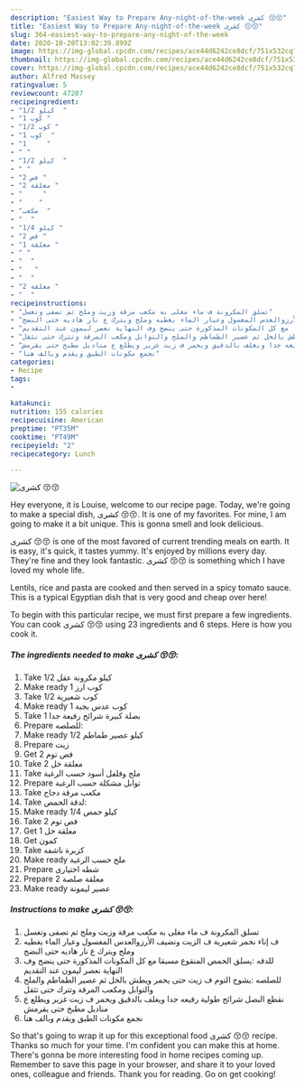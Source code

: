 ```yaml
---
description: "Easiest Way to Prepare Any-night-of-the-week كشرى 😚😚"
title: "Easiest Way to Prepare Any-night-of-the-week كشرى 😚😚"
slug: 364-easiest-way-to-prepare-any-night-of-the-week
date: 2020-10-20T13:02:39.899Z
image: https://img-global.cpcdn.com/recipes/ace44d6242ce8dcf/751x532cq70/الصورة-الرئيسية-لوصفةكشرى-😚😚.jpg
thumbnail: https://img-global.cpcdn.com/recipes/ace44d6242ce8dcf/751x532cq70/الصورة-الرئيسية-لوصفةكشرى-😚😚.jpg
cover: https://img-global.cpcdn.com/recipes/ace44d6242ce8dcf/751x532cq70/الصورة-الرئيسية-لوصفةكشرى-😚😚.jpg
author: Alfred Massey
ratingvalue: 5
reviewcount: 47207
recipeingredient:
- "1/2 كيلو  "
- "1 كوب "
- "1/2 كوب "
- "1 كوب  "
- "1     "
- " "
- "1/2 كيلو  "
- " "
- "2 فص "
- "2 معلقة "
- "     "
- "    "
- "مكعب  "
- "  "
- "1/4 كيلو "
- "2 فص "
- "1 معلقة "
- " "
- "  "
- "   "
- "  "
- "2 معلقة "
- "  "
recipeinstructions:
- "تسلق المكرونة ف ماء مغلى به مكعب مرقة وزيت وملح ثم تصفى وتغسل"
- "ف إناء نحمر شعيرية ف الزيت ونضيف الأرزوالعدس المغسول وعيار الماء يغطيه وملح ويترك ع نار هاديه حتى النضج"
- "للدقه :يسلق الحمص المنقوع مسبقا مع كل المكونات المذكورة حتى ينضج وف النهاية نعصر ليمون عند التقديم"
- "للصلصه :يشوح التوم ف زيت حتى يحمر ويطش بالخل ثم عصير الطماطم والملح والتوابل ومكعب المرقة وتترك حتى تثقل"
- "نقطع البصل شرائح طولية رفيعه جدا ويغلف بالدقيق ويحمر ف زيت غزير ويطلع ع مناديل مطبخ حتى يقرمش"
- "نجمع مكونات الطبق ويقدم وبالف هنا"
categories:
- Recipe
tags:
- 

katakunci:  
nutrition: 155 calories
recipecuisine: American
preptime: "PT35M"
cooktime: "PT49M"
recipeyield: "2"
recipecategory: Lunch

---
```



![كشرى 😚😚](https://img-global.cpcdn.com/recipes/ace44d6242ce8dcf/751x532cq70/الصورة-الرئيسية-لوصفةكشرى-😚😚.jpg)

Hey everyone, it is Louise, welcome to our recipe page. Today, we're going to make a special dish, كشرى 😚😚. It is one of my favorites. For mine, I am going to make it a bit unique. This is gonna smell and look delicious.

كشرى 😚😚 is one of the most favored of current trending meals on earth. It is easy, it's quick, it tastes yummy. It's enjoyed by millions every day. They're fine and they look fantastic. كشرى 😚😚 is something which I have loved my whole life.

Lentils, rice and pasta are cooked and then served in a spicy tomato sauce. This is a typical Egyptian dish that is very good and cheap over here!


To begin with this particular recipe, we must first prepare a few ingredients. You can cook كشرى 😚😚 using 23 ingredients and 6 steps. Here is how you cook it.

<!--inarticleads1-->

##### The ingredients needed to make كشرى 😚😚:

1. Take 1/2 كيلو مكرونة عقل
1. Make ready 1 كوب ارز
1. Take 1/2 كوب شعيرية
1. Make ready 1 كوب عدس بجبة
1. Take 1 بصلة كبيرة شرائح رفيعة جدا
1. Prepare  للصلصه:
1. Make ready 1/2 كيلو عصير طماطم
1. Prepare  زيت
1. Get 2 فص توم
1. Take 2 معلقة خل
1. Take  ملح وفلفل أسود حسب الرغبة
1. Prepare  توابل مشكلة حسب الرغبة
1. Take مكعب مرقة دجاج
1. Take  لدقة الحمص:
1. Make ready 1/4 كيلو حمص
1. Take 2 فص توم
1. Get 1 معلقة خل
1. Get  كمون
1. Take  كزبرة ناشفه
1. Make ready  ملح حسب الرغبة
1. Prepare  شطه اختيارى
1. Prepare 2 معلقة صلصة
1. Make ready  عصير ليمونة




<!--inarticleads2-->

##### Instructions to make كشرى 😚😚:

1. تسلق المكرونة ف ماء مغلى به مكعب مرقة وزيت وملح ثم تصفى وتغسل
1. ف إناء نحمر شعيرية ف الزيت ونضيف الأرزوالعدس المغسول وعيار الماء يغطيه وملح ويترك ع نار هاديه حتى النضج
1. للدقه :يسلق الحمص المنقوع مسبقا مع كل المكونات المذكورة حتى ينضج وف النهاية نعصر ليمون عند التقديم
1. للصلصه :يشوح التوم ف زيت حتى يحمر ويطش بالخل ثم عصير الطماطم والملح والتوابل ومكعب المرقة وتترك حتى تثقل
1. نقطع البصل شرائح طولية رفيعه جدا ويغلف بالدقيق ويحمر ف زيت غزير ويطلع ع مناديل مطبخ حتى يقرمش
1. نجمع مكونات الطبق ويقدم وبالف هنا




So that's going to wrap it up for this exceptional food كشرى 😚😚 recipe. Thanks so much for your time. I'm confident you can make this at home. There's gonna be more interesting food in home recipes coming up. Remember to save this page in your browser, and share it to your loved ones, colleague and friends. Thank you for reading. Go on get cooking!
